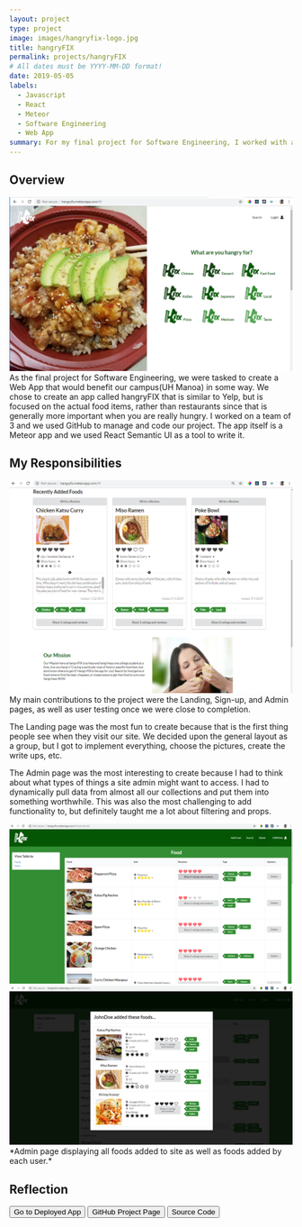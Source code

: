 ```yaml
---
layout: project
type: project
image: images/hangryfix-logo.jpg
title: hangryFIX
permalink: projects/hangryFIX
# All dates must be YYYY-MM-DD format!
date: 2019-05-05
labels:
  - Javascript
  - React
  - Meteor
  - Software Engineering
  - Web App
summary: For my final project for Software Engineering, I worked with a team to develop a Web App that would help alleviate hangriness on UH Manoa's campus.
---
```



## Overview
 <img class="ui medium left floated image" src="../images/hf-landing.png">
As the final project for Software Engineering, we were tasked to create a Web App that would benefit our campus(UH Manoa) in some way.  We chose to create an app called hangryFIX that is similar to Yelp, but is focused on the actual food items, rather than restaurants since that is generally more important when you are really hungry.  I worked on a team of 3 and we used GitHub to manage and code our project.  The app itself is a Meteor app and we used React Semantic UI as a tool to write it.

## My Responsibilities

<img class="ui medium right floated image" src="../images/hf-landing2.png">
My main contributions to the project were the Landing, Sign-up, and Admin pages, as well as user testing once we were close to completion.

The Landing page was the most fun to create because that is the first thing people see when they visit our site.  We decided upon the general layout as a group, but I got to implement everything, choose the pictures, create the write ups, etc.

The Admin page was the most interesting to create because I had to think about what types of things a site admin might want to access.  I had to dynamically pull data from almost all our collections and put them into something worthwhile.  This was also the most challenging to add functionality to, but definitely taught me a lot about filtering and props.

<img class="ui medium image" src="../images/hf-admin.png">
<img class="ui medium image" src="../images/hf-admin2a.png">
*Admin page displaying all foods added to site as well as foods added by each user.*


## Reflection


<div>
<a href="http://hangryfix.meteorapp.com/#/"><button>Go to Deployed App</button></a>
<a href="https://hangryfix.github.io/"><button>GitHub Project Page</button></a>
<a href="https://github.com/hangryfix/hangryfix"><button>Source Code</button></a>
</div>
